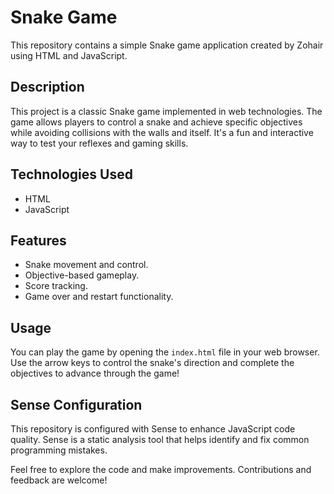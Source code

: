 # Snake Game

This repository contains a simple Snake game application created by Zohair using HTML and JavaScript.

## Description

This project is a classic Snake game implemented in web technologies. The game allows players to control a snake and achieve specific objectives while avoiding collisions with the walls and itself. It's a fun and interactive way to test your reflexes and gaming skills.

## Technologies Used

- HTML
- JavaScript

## Features

- Snake movement and control.
- Objective-based gameplay.
- Score tracking.
- Game over and restart functionality.

## Usage

You can play the game by opening the `index.html` file in your web browser. Use the arrow keys to control the snake's direction and complete the objectives to advance through the game!

## Sense Configuration

This repository is configured with Sense to enhance JavaScript code quality. Sense is a static analysis tool that helps identify and fix common programming mistakes.

Feel free to explore the code and make improvements. Contributions and feedback are welcome!

